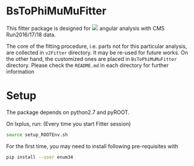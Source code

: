 # BsToPhiMuMuFitter

This fitter package is designed for ![](http://latex.codecogs.com/svg.latex?B_{s}^{0}\rightarrow{\Phi^{0}\mu\mu}) angular analysis with CMS Run2016/17/18 data.

The core of the fitting procedure, i.e. parts not for this particular analysis, are collected in `v2Fitter` directory. It may be re-used for future works. On the other hand, the customized ones are placed in `BsToPhiMuMuFitter` directory. Please check the `README.md` in each directory for further information

# Setup

The package depends on python2.7 and pyROOT.

On lxplus, run: (Every time you start Fitter session)

```bash
source setup_ROOTEnv.sh
```

For the first time, you may need to install following pre-requisites with

```bash
pip install --user enum34
```


